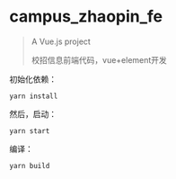 # campus_zhaopin_fe

> A Vue.js project 
>
> 校招信息前端代码，vue+element开发

初始化依赖：

```
yarn install
```

然后，启动：

```
yarn start
```

编译：

```
yarn build
```

